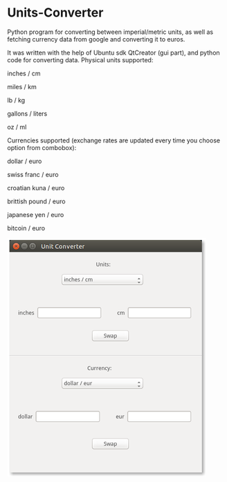 # Units-Converter
Python program for converting between imperial/metric units, as well as fetching currency data from google and converting it to euros.

It was written with the help of Ubuntu sdk QtCreator (gui part), and python code for converting data.
Physical units supported:

inches / cm

miles / km

lb / kg

gallons / liters

oz / ml


Currencies supported (exchange rates are updated every time you choose option from combobox):

dollar / euro

swiss franc / euro

croatian kuna / euro

brittish pound / euro

japanese yen / euro

bitcoin / euro


![alt tag](https://github.com/GreatDanton/Units-Converter/blob/master/units_converter.png)

